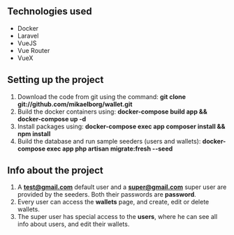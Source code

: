 ## Technologies used
- Docker
- Laravel
- VueJS
- Vue Router
- VueX

## Setting up the project
1. Download the code from git using the command: **git clone git://github.com/mikaelborg/wallet.git**
2. Build the docker containers using: **docker-compose build app && docker-compose up -d**
3. Install packages using: **docker-compose exec app composer install && npm install**
4. Build the database and run sample seeders (users and wallets): **docker-compose exec app php artisan migrate:fresh --seed**

## Info about the project
1. A **test@gmail.com** default user and a **super@gmail.com** super user are provided by the seeders. Both their passwords are **password**.
2. Every user can access the **wallets** page, and create, edit or delete wallets.
3. The super user has special access to the **users**, where he can see all info about users, and edit their wallets.
